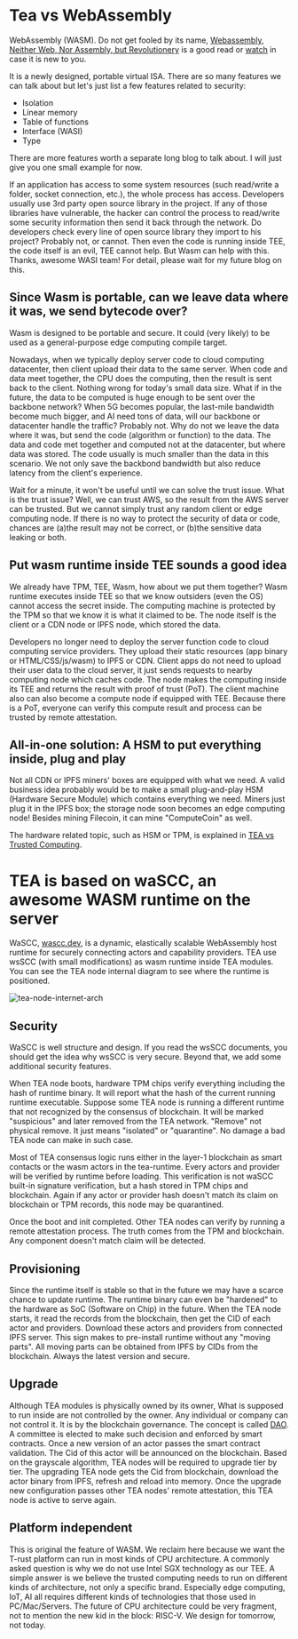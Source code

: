 # Tea vs WebAssembly

WebAssembly (WASM). Do not get fooled by its name, [Webassembly, Neither Web, Nor Assembly, but Revolutionery](https://www.javascriptjanuary.com/blog/webassembly-neither-web-nor-assembly-but-revolutionary) is a good read or [watch](https://www.youtube.com/watch?v=UtjoaTfbdcA) in case it is new to you. 

It is a newly designed, portable virtual ISA. There are so many features we can talk about but let's just list a few features related to security:

- Isolation
- Linear memory
- Table of functions
- Interface (WASI)
- Type


There are more features worth a separate long blog to talk about. I will just give you one small example for now.

If an application has access to some system resources (such read/write a folder, socket connection, etc.), the whole process has access. Developers usually use 3rd party open source library in the project. If any of those libraries have vulnerable, the hacker can control the process to read/write some security information then send it back through the network. Do developers check every line of open source library they import to his project? Probably not, or cannot. Then even the code is running inside TEE, the code itself is an evil, TEE cannot help. But Wasm can help with this. Thanks, awesome WASI team! For detail, please wait for my future blog on this.

## Since Wasm is portable, can we leave data where it was, we send bytecode over?
Wasm is designed to be portable and secure. It could (very likely) to be used as a general-purpose edge computing compile target.

Nowadays, when we typically deploy server code to cloud computing datacenter, then client upload their data to the same server. When code and data meet together, the CPU does the computing, then the result is sent back to the client. Nothing wrong for today's small data size. What if in the future, the data to be computed is huge enough to be sent over the backbone network? When 5G becomes popular, the last-mile bandwidth become much bigger, and AI need tons of data, will our backbone or datacenter handle the traffic? Probably not. Why do not we leave the data where it was, but send the code (algorithm or function) to the data. The data and code met together and computed not at the datacenter, but where data was stored. The code usually is much smaller than the data in this scenario. We not only save the backbond bandwidth but also reduce latency from the client's experience.

Wait for a minute, it won't be useful until we can solve the trust issue. What is the trust issue? Well, we can trust AWS, so the result from the AWS server can be trusted. But we cannot simply trust any random client or edge computing node. If there is no way to protect the security of data or code, chances are (a)the result may not be correct, or (b)the sensitive data leaking or both.

## Put wasm runtime inside TEE sounds a good idea

We already have TPM, TEE, Wasm, how about we put them together?
Wasm runtime executes inside TEE so that we know outsiders (even the OS) cannot access the secret inside. The computing machine is protected by the TPM so that we know it is what it claimed to be. The node itself is the client or a CDN node or IPFS node, which stored the data.

Developers no longer need to deploy the server function code to cloud computing service providers. They upload their static resources (app binary or HTML/CSS/js/wasm) to IPFS or CDN. Client apps do not need to upload their user data to the cloud server, it just sends requests to nearby computing node which caches code. The node makes the computing inside its TEE and returns the result with proof of trust (PoT). The client machine also can also become a compute node if equipped with TEE. Because there is a PoT, everyone can verify this compute result and process can be trusted by remote attestation.

## All-in-one solution: A HSM to put everything inside, plug and play
Not all CDN or IPFS miners' boxes are equipped with what we need. A valid business idea probably would be to make a small plug-and-play HSM (Hardware Secure Module) which contains everything we need. Miners just plug it in the IPFS box; the storage node soon becomes an edge computing node! Besides mining Filecoin, it can mine "ComputeCoin" as well.

The hardware related topic, such as HSM or TPM, is explained in [TEA vs Trusted Computing](TEA_vs_trusted_computing.md).

# TEA is based on waSCC, an awesome WASM runtime on the server

WaSCC, [wascc.dev](https://wascc.dev), is a dynamic, elastically scalable WebAssembly host runtime for securely connecting actors and capability providers. TEA use wsSCC (with small modifications) as wasm runtime inside TEA modules. You can see the TEA node internal diagram to see where the runtime is positioned.

![tea-node-internet-arch](https://github.com/tearust/tea-docs/blob/main/res/tea-node-arch.png)

## Security

WaSCC is well structure and design. If you read the wsSCC documents, you should get the idea why wsSCC is very secure. Beyond that, we add some additional security features.

When TEA node boots, hardware TPM chips verify everything including the hash of runtime binary. It will report what the hash of the current running runtime executable. Suppose some TEA node is running a different runtime that not recognized by the consensus of blockchain. It will be marked "suspicious" and later removed from the TEA network. "Remove" not physical remove. It just means "isolated" or "quarantine". No damage a bad TEA node can make in such case.

Most of TEA consensus logic runs either in the layer-1 blockchain as smart contacts or the wasm actors in the tea-runtime. Every actors and provider will be verified by runtime before loading. This verification is not waSCC built-in signature verification, but a hash stored in TPM chips and blockchain. Again if any actor or provider hash doesn't match its claim on blockchain or TPM records, this node may be quarantined.

Once the boot and init completed. Other TEA nodes can verify by running a remote attestation process. The truth comes from the TPM and blockchain. Any component doesn't match claim will be detected.

## Provisioning

Since the runtime itself is stable so that in the future we may have a scarce chance to update runtime. The runtime binary can even be "hardened" to the hardware as SoC (Software on Chip) in the future. When the TEA node starts, it read the records from the blockchain, then get the CID of each actor and providers. Download these actors and providers from connected IPFS server. This sign makes to pre-install runtime without any "moving parts". All moving parts can be obtained from IPFS by CIDs from the blockchain. Always the latest version and secure.

## Upgrade

Although TEA modules is physically owned by its owner, What is supposed to run inside are not controlled by the owner. Any individual or company can not control it. It is by the blockchain governance. The concept is called [DAO](https://en.wikipedia.org/wiki/Decentralized_autonomous_organization). A committee is elected to make such decision and enforced by smart contracts. Once a new version of an actor passes the smart contract validation. The Cid of this actor will be announced on the blockchain. Based on the grayscale algorithm, TEA nodes will be required to upgrade tier by tier. The upgrading TEA node gets the Cid from blockchain, download the actor binary from IPFS, refresh and reload into memory. Once the upgrade new configuration passes other TEA nodes' remote attestation, this TEA node is active to serve again.

## Platform independent

This is original the feature of WASM. We reclaim here because we want the T-rust platform can run in most kinds of CPU architecture. A commonly asked question is why we do not use Intel SGX technology as our TEE. A simple answer is we believe the trusted computing needs to run on different kinds of architecture, not only a specific brand. Especially edge computing, IoT, AI all requires different kinds of technologies that those used in PC/Mac/Servers. The future of CPU architecture could be very fragment, not to mention the new kid in the block: RISC-V. We design for tomorrow, not today.






